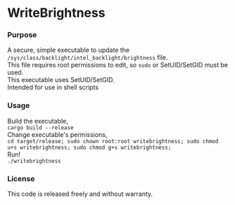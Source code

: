 # WriteBrightness

### Purpose

A secure, simple executable to update the `/sys/class/backlight/intel_backlight/brightness` file.<br>
This file requires root permissions to edit, so `sudo` or SetUID/SetGID must be used.<br>This executable uses SetUID/SetGID.<br>
Intended for use in shell scripts

### Usage

Build the executable,<br>```cargo build --release```<br>
Change executable's permissions,<br>```cd target/release; sudo chown root:root writebrightness; sudo chmod u+s writebrightness; sudo chmod g+s writebrightness;```<br>
Run!<br>```./writebrightness```

### License

This code is released freely and without warranty.
